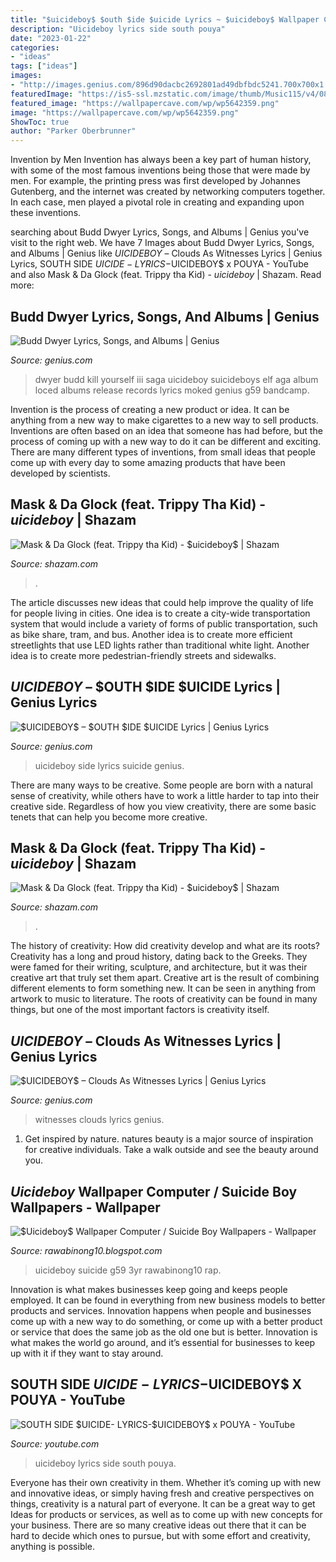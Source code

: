 ```yaml
---
title: "$uicideboy$ $outh $ide $uicide Lyrics ~ $uicideboy$ Wallpaper Computer / Suicide Boy Wallpapers"
description: "Uicideboy lyrics side south pouya"
date: "2023-01-22"
categories:
- "ideas"
tags: ["ideas"]
images:
- "http://images.genius.com/896d90dacbc2692801ad49dbfbdc5241.700x700x1.jpg"
featuredImage: "https://is5-ssl.mzstatic.com/image/thumb/Music115/v4/08/0d/f3/080df3a3-750c-a733-c384-51e5c04e1796/195497822546.jpg/800x800bb.jpg"
featured_image: "https://wallpapercave.com/wp/wp5642359.png"
image: "https://wallpapercave.com/wp/wp5642359.png"
ShowToc: true
author: "Parker Oberbrunner"
---
```



Invention by Men
Invention has always been a key part of human history, with some of the most famous inventions being those that were made by men. For example, the printing press was first developed by Johannes Gutenberg, and the internet was created by networking computers together. In each case, men played a pivotal role in creating and expanding upon these inventions.

	

		
searching about Budd Dwyer Lyrics, Songs, and Albums | Genius you've visit to the right web. We have 7 Images about Budd Dwyer Lyrics, Songs, and Albums | Genius like $UICIDEBOY$ – Clouds As Witnesses Lyrics | Genius Lyrics, SOUTH SIDE $UICIDE- LYRICS-$UICIDEBOY$ x POUYA - YouTube and also Mask &amp; Da Glock (feat. Trippy tha Kid) - $uicideboy$ | Shazam. Read more:
		
    
## Budd Dwyer Lyrics, Songs, And Albums | Genius

<img loading=lazy src="http://images.genius.com/896d90dacbc2692801ad49dbfbdc5241.700x700x1.jpg" onerror="this.onerror=null;this.src='https://tse1.mm.bing.net/th?id=OIP.ci7gfHzXZnGj87R2KTZPlAHaHa&amp;pid=15.1';" alt="Budd Dwyer Lyrics, Songs, and Albums | Genius">

_Source: genius.com_

>dwyer budd kill yourself iii saga uicideboy suicideboys elf aga album loced albums release records lyrics moked genius g59 bandcamp. 

	

Invention is the process of creating a new product or idea. It can be anything from a new way to make cigarettes to a new way to sell products. Inventions are often based on an idea that someone has had before, but the process of coming up with a new way to do it can be different and exciting. There are many different types of inventions, from small ideas that people come up with every day to some amazing products that have been developed by scientists.

    
## Mask &amp; Da Glock (feat. Trippy Tha Kid) - $uicideboy$ | Shazam

<img loading=lazy src="https://is5-ssl.mzstatic.com/image/thumb/Music115/v4/08/0d/f3/080df3a3-750c-a733-c384-51e5c04e1796/195497822546.jpg/800x800bb.jpg" onerror="this.onerror=null;this.src='https://tse4.mm.bing.net/th?id=OIP.RWQerKLBpagryK-iYHOpOAHaHa&amp;pid=15.1';" alt="Mask &amp; Da Glock (feat. Trippy tha Kid) - $uicideboy$ | Shazam">

_Source: shazam.com_

>. 

	

The article discusses new ideas that could help improve the quality of life for people living in cities. One idea is to create a city-wide transportation system that would include a variety of forms of public transportation, such as bike share, tram, and bus. Another idea is to create more efficient streetlights that use LED lights rather than traditional white light. Another idea is to create more pedestrian-friendly streets and sidewalks.

    
## $UICIDEBOY$ – $OUTH $IDE $UICIDE Lyrics | Genius Lyrics

<img loading=lazy src="http://images.genius.com/b06909690c235f224fca67114aea09ab.685x685x1.jpg" onerror="this.onerror=null;this.src='https://tse4.mm.bing.net/th?id=OIP.FiOEn8ncwCledW6pe0DnXgHaHa&amp;pid=15.1';" alt="$UICIDEBOY$ – $OUTH $IDE $UICIDE Lyrics | Genius Lyrics">

_Source: genius.com_

>uicideboy side lyrics suicide genius. 

	

There are many ways to be creative. Some people are born with a natural sense of creativity, while others have to work a little harder to tap into their creative side. Regardless of how you view creativity, there are some basic tenets that can help you become more creative.

    
## Mask &amp; Da Glock (feat. Trippy Tha Kid) - $uicideboy$ | Shazam

<img loading=lazy src="https://is5-ssl.mzstatic.com/image/thumb/Music115/v4/08/0d/f3/080df3a3-750c-a733-c384-51e5c04e1796/195497822546.jpg/600x600bb.jpg" onerror="this.onerror=null;this.src='https://tse4.mm.bing.net/th?id=OIP.EOGITbnw3mLREtLVkNNWfQHaHa&amp;pid=15.1';" alt="Mask &amp; Da Glock (feat. Trippy tha Kid) - $uicideboy$ | Shazam">

_Source: shazam.com_

>. 

	

The history of creativity: How did creativity develop and what are its roots?
Creativity has a long and proud history, dating back to the Greeks. They were famed for their writing, sculpture, and architecture, but it was their creative art that truly set them apart. Creative art is the result of combining different elements to form something new. It can be seen in anything from artwork to music to literature. The roots of creativity can be found in many things, but one of the most important factors is creativity itself.

    
## $UICIDEBOY$ – Clouds As Witnesses Lyrics | Genius Lyrics

<img loading=lazy src="https://images.genius.com/bb1f2cc95f3cbc48928fb835f91cbcdc.335x97x1.jpg" onerror="this.onerror=null;this.src='https://tse2.mm.bing.net/th?id=OIP.pHAXU3Nw6flTvisTnQxcFQAAAA&amp;pid=15.1';" alt="$UICIDEBOY$ – Clouds As Witnesses Lyrics | Genius Lyrics">

_Source: genius.com_

>witnesses clouds lyrics genius. 

	

1. Get inspired by nature. natures beauty is a major source of inspiration for creative individuals. Take a walk outside and see the beauty around you.

    
## $Uicideboy$ Wallpaper Computer / Suicide Boy Wallpapers - Wallpaper

<img loading=lazy src="https://wallpapercave.com/wp/wp5642359.png" onerror="this.onerror=null;this.src='https://tse2.mm.bing.net/th?id=OIP.T9D-Ro3gM8chKHn0WUCXXgHaEK&amp;pid=15.1';" alt="$Uicideboy$ Wallpaper Computer / Suicide Boy Wallpapers - Wallpaper">

_Source: rawabinong10.blogspot.com_

>uicideboy suicide g59 3yr rawabinong10 rap. 

	

Innovation is what makes businesses keep going and keeps people employed. It can be found in everything from new business models to better products and services. Innovation happens when people and businesses come up with a new way to do something, or come up with a better product or service that does the same job as the old one but is better. Innovation is what makes the world go around, and it’s essential for businesses to keep up with it if they want to stay around.

    
## SOUTH SIDE $UICIDE- LYRICS-$UICIDEBOY$ X POUYA - YouTube

<img loading=lazy src="https://i.ytimg.com/vi/hNoP0k6Yasw/maxresdefault.jpg" onerror="this.onerror=null;this.src='https://tse4.mm.bing.net/th?id=OIP.uJyy1JlQ1Wi_Fwf7aYG8owHaEK&amp;pid=15.1';" alt="SOUTH SIDE $UICIDE- LYRICS-$UICIDEBOY$ x POUYA - YouTube">

_Source: youtube.com_

>uicideboy lyrics side south pouya. 

	

Everyone has their own creativity in them. Whether it’s coming up with new and innovative ideas, or simply having fresh and creative perspectives on things, creativity is a natural part of everyone. It can be a great way to get Ideas for products or services, as well as to come up with new concepts for your business. There are so many creative ideas out there that it can be hard to decide which ones to pursue, but with some effort and creativity, anything is possible.

